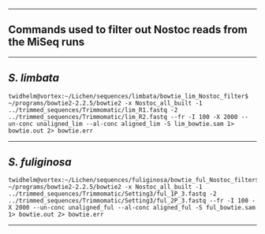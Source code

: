 -----------------------------------------------------------------
**Commands used to filter out Nostoc reads from the MiSeq runs**
-----------------------------------------------------------------
-------------
*S. limbata*
-------------
~~~
twidhelm@vortex:~/Lichen/sequences/limbata/bowtie_lim_Nostoc_filter$ ~/programs/bowtie2-2.2.5/bowtie2 -x Nostoc_all_built -1 ../trimmed_sequences/Trimmomatic/lim_R1.fastq -2 ../trimmed_sequences/Trimmomatic/lim_R2.fastq --fr -I 100 -X 2000 --un-conc unaligned_lim --al-conc aligned_lim -S lim_bowtie.sam 1> bowtie.out 2> bowtie.err
~~~

----------------
*S. fuliginosa*
----------------
~~~
twidhelm@vortex:~/Lichen/sequences/fuliginosa/bowtie_ful_Nostoc_filter$ ~/programs/bowtie2-2.2.5/bowtie2 -x Nostoc_all_built -1 ../trimmed_sequences/Trimmomatic/Setting3/ful_1P_3.fastq -2 ../trimmed_sequences/Trimmomatic/Setting3/ful_2P_3.fastq --fr -I 100 -X 2000 --un-conc unaligned_ful --al-conc aligned_ful -S ful_bowtie.sam 1> bowtie.out 2> bowtie.err
~~~
------------------------------------------------------------------